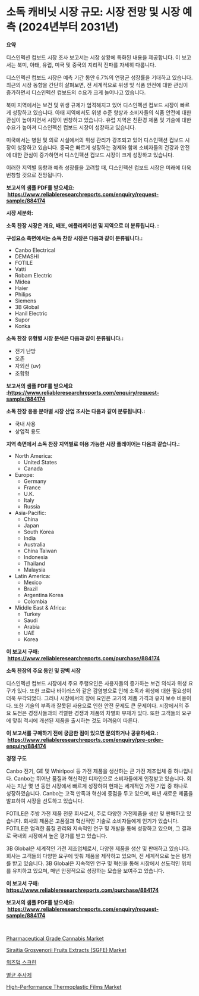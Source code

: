 <p><h1>소독 캐비닛 시장 규모: 시장 전망 및 시장 예측 (2024년부터 2031년)</h1></p><p><strong>요약</strong></p>
<p><p>디스인펙션 컵보드 시장 조사 보고서는 시장 상황에 특화된 내용을 제공합니다. 이 보고서는 북미, 아태, 유럽, 미국 및 중국의 지리적 전파를 자세히 다룹니다. </p><p>디스인펙션 컵보드 시장은 예측 기간 동안 6.7%의 연평균 성장률을 기대하고 있습니다. 최근의 시장 동향을 간단히 살펴보면, 전 세계적으로 위생 및 식품 안전에 대한 관심이 증가하면서 디스인펙션 컵보드의 수요가 크게 늘어나고 있습니다.</p><p>북미 지역에서는 보건 및 위생 규제가 엄격해지고 있어 디스인펙션 컵보드 시장이 빠르게 성장하고 있습니다. 아태 지역에서도 위생 수준 향상과 소비자들의 식품 안전에 대한 관심이 높아지면서 시장이 번창하고 있습니다. 유럽 지역은 친환경 제품 및 기술에 대한 수요가 높아져 디스인펙션 컵보드 시장이 성장하고 있습니다. </p><p>미국에서는 병원 및 의료 시설에서의 위생 관리가 강조되고 있어 디스인펙션 컵보드 시장이 성장하고 있습니다. 중국은 빠르게 성장하는 경제와 함께 소비자들의 건강과 안전에 대한 관심이 증가하면서 디스인펙션 컵보드 시장이 크게 성장하고 있습니다.</p><p>이러한 지역별 동향과 예측 성장률을 고려할 때, 디스인펙션 컵보드 시장은 미래에 더욱 번창할 것으로 전망됩니다.</p></p>
<p><strong>보고서의 샘플 PDF를 받으세요: &nbsp;<a href="https://www.reliableresearchreports.com/enquiry/request-sample/884174">https://www.reliableresearchreports.com/enquiry/request-sample/884174</a></strong></p>
<p><strong>시장 세분화:</strong></p>
<p><strong> 소독 찬장 시장은 개요, 배포, 애플리케이션 및 지역으로 더 분류됩니다. :</strong></p>
<p><strong>구성요소 측면에서는 소독 찬장 시장은 다음과 같이 분류됩니다.:</strong></p>
<p><ul><li>Canbo Electrical</li><li>DEMASHI</li><li>FOTILE</li><li>Vatti</li><li>Robam Electric</li><li>Midea</li><li>Haier</li><li>Philips</li><li>Siemens</li><li>3B Global</li><li>Hanil Electric</li><li>Supor</li><li>Konka</li></ul></p>
<p><strong> 소독 찬장 유형별 시장 분석은 다음과 같이 분류됩니다.:</strong></p>
<p><ul><li>전기 난방</li><li>오존</li><li>자외선 (uv)</li><li>조합형</li></ul></p>
<p><strong>보고서의 샘플 PDF를 받으세요 :<a href="https://www.reliableresearchreports.com/enquiry/request-sample/884174">https://www.reliableresearchreports.com/enquiry/request-sample/884174</a></strong></p>
<p><strong> 소독 찬장 응용 분야별 시장 산업 조사는 다음과 같이 분류됩니다.:</strong></p>
<p><ul><li>국내 사용</li><li>상업적 용도</li></ul></p>
<p><strong>지역 측면에서 소독 찬장 지역별로 이용 가능한 시장 플레이어는 다음과 같습니다.:</strong></p>
<p><ul>
    <li>
        North America:
        <ul>
            <li>United States</li>
            <li>Canada</li>
        </ul>
    </li>
    <li>
        Europe:
        <ul>
            <li>Germany</li>
            <li>France</li>
            <li>U.K.</li>
            <li>Italy</li>
            <li>Russia</li>
        </ul>
    </li>
    <li>
        Asia-Pacific:
        <ul>
            <li>China</li>
            <li>Japan</li>
            <li>South Korea</li>
            <li>India</li>
            <li>Australia</li>
            <li>China Taiwan</li>
            <li>Indonesia</li>
            <li>Thailand</li>
            <li>Malaysia</li>
        </ul>
    </li>
    <li>
        Latin America:
        <ul>
            <li>Mexico</li>
            <li>Brazil</li>
            <li>Argentina Korea</li>
            <li>Colombia</li>
        </ul>
    </li>
    <li>
        Middle East & Africa:
        <ul>
            <li>Turkey</li>
            <li>Saudi</li>
            <li>Arabia</li>
            <li>UAE</li>
            <li>Korea</li>
        </ul>
    </li>
    </ul></p>
<p><strong>이 보고서 구매: &nbsp;<a href="https://www.reliableresearchreports.com/purchase/884174">https://www.reliableresearchreports.com/purchase/884174</a></strong></p>
<p><strong>소독 찬장의 주요 동인 및 장벽 시장</strong></p>
<p><p>디스인펙션 컵보드 시장에서 주요 주행요인은 사용자들의 증가하는 보건 의식과 위생 요구가 있다. 또한 코로나 바이러스와 같은 감염병으로 인해 소독과 위생에 대한 필요성이 더욱 부각되었다. 그러나 시장에서의 장애 요인은 고가의 제품 가격과 유지 보수 비용이다. 또한 기술의 부족과 잘못된 사용으로 인한 안전 문제도 큰 문제이다. 시장에서의 주요 도전은 경쟁사들과의 격렬한 경쟁과 제품의 차별화 부재가 있다. 또한 고객들의 요구에 맞춰 적시에 개선된 제품을 출시하는 것도 어려움이 따른다.</p></p>
<p><strong>이 보고서를 구매하기 전에 궁금한 점이 있으면 문의하거나 공유하세요.: &nbsp;<a href="https://www.reliableresearchreports.com/enquiry/pre-order-enquiry/884174">https://www.reliableresearchreports.com/enquiry/pre-order-enquiry/884174</a></strong></p>
<p><strong>경쟁 구도</strong></p>
<p><p>Canbo 전기, GE 및 Whirlpool 등 가전 제품을 생산하는 큰 가전 제조업체 중 하나입니다. Canbo는 뛰어난 품질과 혁신적인 디자인으로 소비자들에게 인정받고 있습니다. 회사는 지난 몇 년 동안 시장에서 빠르게 성장하여 현재는 세계적인 가전 기업 중 하나로 성장하였습니다. Canbo는 고객 만족과 혁신에 중점을 두고 있으며, 매년 새로운 제품을 발표하여 시장을 선도하고 있습니다.</p><p>FOTILE은 주방 가전 제품 전문 회사로서, 주로 다양한 가전제품을 생산 및 판매하고 있습니다. 회사의 제품은 고품질과 혁신적인 기술로 소비자들에게 인기가 있습니다. FOTILE은 엄격한 품질 관리와 지속적인 연구 및 개발을 통해 성장하고 있으며, 그 결과로 국내외 시장에서 높은 평가를 받고 있습니다.</p><p>3B Global은 세계적인 가전 제조업체로서, 다양한 제품을 생산 및 판매하고 있습니다. 회사는 고객들의 다양한 요구에 맞춰 제품을 제작하고 있으며, 전 세계적으로 높은 평가를 받고 있습니다. 3B Global은 지속적인 연구 및 혁신을 통해 시장에서 선도적인 위치를 유지하고 있으며, 매년 안정적으로 성장하는 모습을 보여주고 있습니다.</p></p>
<p><strong>이 보고서 구매: &nbsp; <a href="https://www.reliableresearchreports.com/purchase/884174">https://www.reliableresearchreports.com/purchase/884174</a></strong></p>
<p><strong>보고서의 샘플 PDF를 받으세요: &nbsp;<a href="https://www.reliableresearchreports.com/enquiry/request-sample/884174">https://www.reliableresearchreports.com/enquiry/request-sample/884174</a></strong><strong></strong></p>
<p>&nbsp;</p>
<p><p><a href="https://github.com/gulaimolin/Market-Research-Report-List-3/blob/main/pharmaceutical-grade-cannabis-market.md">Pharmaceutical Grade Cannabis Market</a></p><p><a href="https://github.com/RoccoManning/Market-Research-Report-List-4/blob/main/siraitia-grosvenorii-fruits-extracts-sgfe-market.md">Siraitia Grosvenorii Fruits Extracts (SGFE) Market</a></p><p><a href="https://github.com/lzrvbyqzftro57/Market-Research-Report-List-1/blob/main/27992661240.md">위즈덤 스크린</a></p><p><a href="https://medium.com/@mujgankortalih/%EB%AC%B4%EA%B7%A0-%EC%A3%BC%EC%82%AC%EC%95%BD-%EC%8B%9C%EC%9E%A5-%EA%B7%9C%EB%AA%A8-%EB%B0%8F-%EC%8B%9C%EC%9E%A5-%EB%8F%99%ED%96%A5-%EC%99%84%EC%A0%84%ED%95%9C-%EC%82%B0%EC%97%85-%EA%B0%9C%EC%9A%94-2024%EB%85%84%EB%B6%80%ED%84%B0-2031%EB%85%84%EA%B9%8C%EC%A7%80-c18cd476efd5">멸균 주사제</a></p><p><a href="https://issuu.com/reportprime-2/docs/high-performance-thermoplastic-films-market-size-2">High-Performance Thermoplastic Films Market</a></p></p>